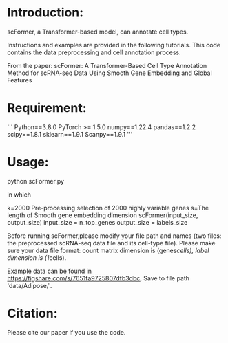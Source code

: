 # Introduction:

scFormer, a Transformer-based model, can annotate cell types.

Instructions and examples are provided in the following tutorials. This code contains the data preprocessing and cell annotation process.

From the paper: scFormer: A Transformer-Based Cell Type Annotation Method for scRNA-seq Data Using Smooth Gene Embedding and Global Features

# Requirement:

'''
Python==3.8.0
PyTorch >= 1.5.0
numpy==1.22.4
pandas==1.2.2
scipy==1.8.1
sklearn==1.9.1
Scanpy==1.9.1
'''

# Usage:

python scFormer.py

in which

k=2000 Pre-processing selection of 2000 highly variable genes
s=The length of Smooth gene embedding dimension
scFormer(input_size, output_size)
input_size = n_top_genes
output_size = labels_size

Before running scFormer,please modify your file path and names (two files: the preprocessed scRNA-seq data file and its cell-type file). Please make sure your data file format: count matrix dimension is (genes*cells), label dimension is (1*cells).

Example data can be found in https://figshare.com/s/7651fa9725807dfb3dbc, Save to file path 'data/Adipose/'.

# Citation:
Please cite our paper if you use the code.

